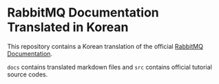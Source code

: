 # RabbitMQ Documentation Translated in Korean

This repository contains a Korean translation of the official [RabbitMQ Documentation](https://www.rabbitmq.com/docs).

`docs` contains translated markdown files and `src` contains official tutorial source codes.
